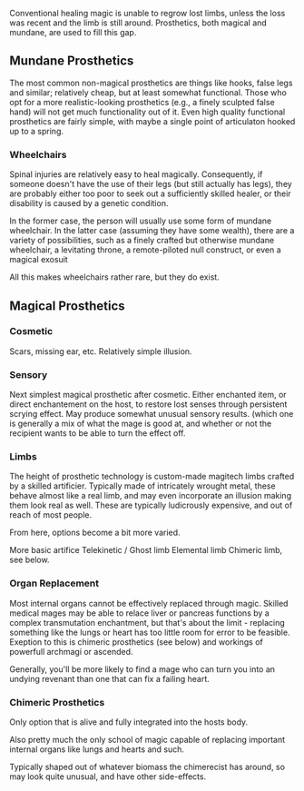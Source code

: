 

Conventional healing magic is unable to regrow lost limbs, unless the loss was recent and the limb is still around.
Prosthetics, both magical and mundane, are used to fill this gap.

## Mundane Prosthetics

The most common non-magical prosthetics are things like hooks, false legs and similar; relatively cheap, but at least somewhat functional.
Those who opt for a more realistic-looking prosthetics (e.g., a finely sculpted false hand) will not get much functionality out of it. 
Even high quality functional prosthetics are fairly simple, with maybe a single point of articulaton hooked up to a spring.

### Wheelchairs

Spinal injuries are relatively easy to heal magically. Consequently, if someone doesn't have the use of their legs (but still actually has legs), 
they are probably either too poor to seek out a sufficiently skilled healer, or their disability is caused by a genetic condition.

In the former case, the person will usually use some form of mundane wheelchair.
In the latter case (assuming they have some wealth), there are a variety of possibilities, such as a finely crafted but otherwise mundane wheelchair, a levitating throne, a remote-piloted null construct, or even a magical exosuit

All this makes wheelchairs rather rare, but they do exist.

## Magical Prosthetics

### Cosmetic

Scars, missing ear, etc.
Relatively simple illusion.

### Sensory

Next simplest magical prosthetic after cosmetic. Either enchanted item, or direct enchantement on the host, to restore lost senses through persistent scrying effect.
May produce somewhat unusual sensory results. (which one is generally a mix of what the mage is good at, and whether or not the recipient wants to be able to turn the effect off. 

### Limbs

The height of prosthetic technology is custom-made magitech limbs crafted by a skilled artificier. 
Typically made of intricately wrought metal, these behave almost like a real limb, and may even incorporate an illusion making them look real as well. These are typically ludicrously expensive, and out of reach of most people.

From here, options become a bit more varied.

More basic artifice
Telekinetic / Ghost limb
Elemental limb
Chimeric limb, see below.


### Organ Replacement

Most internal organs cannot be effectively replaced through magic.
Skilled medical mages may be able to relace liver or pancreas functions by a complex transmutation enchantment, but that's about the limit - replacing something like the lungs or heart has too little room for error to be feasible.
Exeption to this is chimeric prosthetics (see below) and workings of powerfull archmagi or ascended.

Generally, you'll be more likely to find a mage who can turn you into an undying revenant than one that can fix a failing heart. 



### Chimeric Prosthetics

Only option that is alive and fully integrated into the hosts body.

Also pretty much the only school of magic capable of replacing important internal organs like lungs and hearts and such.

Typically shaped out of whatever biomass the chimerecist has around, so may look quite unusual, and have other side-effects.

